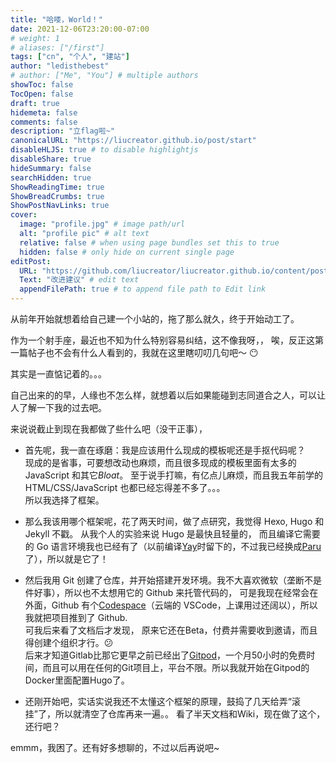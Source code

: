 ```yaml
---
title: "哈喽，World！"
date: 2021-12-06T23:20:00-07:00
# weight: 1
# aliases: ["/first"]
tags: ["cn", "个人", "建站"]
author: "ledisthebest"
# author: ["Me", "You"] # multiple authors
showToc: false
TocOpen: false
draft: true
hidemeta: false
comments: false
description: "立flag啦~"
canonicalURL: "https://liucreator.github.io/post/start"
disableHLJS: true # to disable highlightjs
disableShare: true
hideSummary: false
searchHidden: true
ShowReadingTime: true
ShowBreadCrumbs: true
ShowPostNavLinks: true
cover:
  image: "profile.jpg" # image path/url
  alt: "profile pic" # alt text
  relative: false # when using page bundles set this to true
  hidden: false # only hide on current single page
editPost:
  URL: "https://github.com/liucreator/liucreator.github.io/content/post/start.md"
  Text: "改进建议" # edit text
  appendFilePath: true # to append file path to Edit link
---
```


从前年开始就想着给自己建一个小站的，拖了那么就久，终于开始动工了。

作为一个射手座，最近也不知为什么特别容易纠结，这不像我呀，，
唉，反正这第一篇帖子也不会有什么人看到的，我就在这里瞎叨叨几句吧～ 😶

其实是一直惦记着的。。。

自己出来的的早，人缘也不怎么样，就想着以后如果能碰到志同道合之人，可以让人了解一下我的过去吧。

来说说截止到现在我都做了些什么吧（没干正事），

- 首先呢，我一直在琢磨：我是应该用什么现成的模板呢还是手抠代码呢？  
   现成的是省事，可要想改动也麻烦，而且很多现成的模板里面有太多的 JavaScript 和其它*Bloat*。
   至于说手打嘛，有亿点儿麻烦，而且我五年前学的 HTML/CSS/JavaScript 也都已经忘得差不多了。。。  
   所以我选择了框架。

- 那么我该用哪个框架呢，花了两天时间，做了点研究，我觉得 Hexo, Hugo 和 Jekyll 不戳。
   从我个人的实验来说 Hugo 是最快且轻量的， 而且编译它需要的 Go 语言环境我也已经有了（以前编译[Yay](https://github.com/Jguer/yay)时留下的，不过我已经换成[Paru](https://github.com/Morganamilo/paru)了），所以就是它了！

- 然后我用 Git 创建了仓库，并开始搭建开发环境。我不大喜欢微软（垄断不是件好事），所以也不太想用它的 Github 来托管代码的，
   可是我现在经常会在外面，Github 有个[Codespace](https://github.com/features/codespaces)（云端的 VSCode，上课用过还阔以），所以我就把项目推到了 Github.  
   可我后来看了文档后才发现， 原来它还在Beta，付费并需要收到邀请，而且得创建个组织才行。😕  
   后来才知道Gitlab比那它更早之前已经出了[Gitpod](https://www.gitpod.io/)，一个月50小时的免费时间，而且可以用在任何的Git项目上，平台不限。所以我就开始在Gitpod的Docker里面配置Hugo了。

- 还刚开始吧，实话实说我还不太懂这个框架的原理，鼓捣了几天给弄“滚挂”了，所以就清空了仓库再来一遍。。
看了半天文档和Wiki，现在做了这个，还行吧？

emmm，我困了。还有好多想聊的，不过以后再说吧~